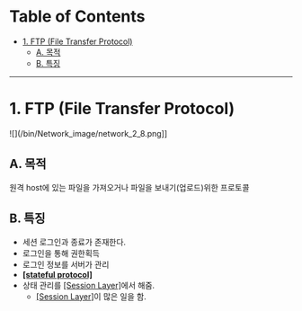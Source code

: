# Table of Contents

- [1. FTP (File Transfer Protocol)](#1-ftp-file-transfer-protocol)
  - [A. 목적](#a-목적)
  - [B. 특징](#b-특징)

---

# 1. FTP (File Transfer Protocol)

![](/bin/Network_image/network_2_8.png]]

## A. 목적

원격 host에 있는 파일을 가져오거나 파일을 보내기(업로드)위한 프로토콜

## B. 특징

- 세션 로그인과 종료가 존재한다.
- 로그인을 통해 권한획득
- 로그인 정보를 서버가 관리
- **[[stateful protocol]](http://github.com/mildsalmon/Study/blob/Network/Network/docs/stateful%20protocol.md)**
- 상태 관리를 [[Session Layer]](http://github.com/mildsalmon/Study/blob/Network/Network/docs/Session%20Layer.md)에서 해줌.
	- [[Session Layer]](http://github.com/mildsalmon/Study/blob/Network/Network/docs/Session%20Layer.md)이 많은 일을 함.